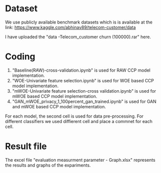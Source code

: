 # Dataset
We use publicly available benchmark datasets which is  is available at the link:
https://www.kaggle.com/abhinav89/telecom-customer/data

I have uploaded the "data -Telecom_customer churn (100000).rar" here.


# Coding
1. "Baseline(RAW)-cross-validation.ipynb" is used for RAW CCP model implementation.
2. "WOE-Univariate feature selection.ipynb" is used for WOE based CCP model implementation.
3. "mWOE-Univariate feature selection-cross validation.ipynb" is used for mWOE based CCP model implementation.
4. "GAN_mWOE_privacy_1_100percent_gan_trained.ipynb" is used for GAN and mWOE based CCP model implementation.

For each model, the second cell is used for data pre-processing. For different classifiers we used diffierent cell and place a commnet for each cell.

# Result file
The excel file "evaluation measurment parameter - Graph.xlsx" represents the results and graphs of the expariments.

 
 
